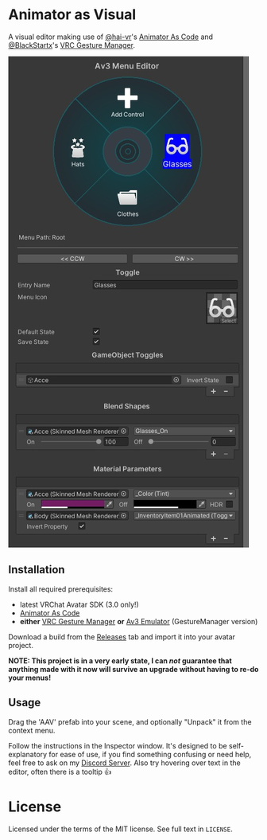 # Animator as Visual

A visual editor making use of [@hai-vr](https://github.com/hai-vr)'s [Animator As Code](https://github.com/hai-vr/av3-animator-as-code) and [@BlackStartx](https://github.com/BlackStartx)'s [VRC Gesture Manager](https://github.com/BlackStartx/VRC-Gesture-Manager).

![Showcase Screenshot](./Screenshots/showcase.jpg)

## Installation

Install all required prerequisites:

* latest VRChat Avatar SDK (3.0 only!)
* [Animator As Code](https://github.com/hai-vr/av3-animator-as-code)
* **either** [VRC Gesture Manager](https://github.com/BlackStartx/VRC-Gesture-Manager) **or** [Av3 Emulator](https://github.com/lyuma/Av3Emulator) (GestureManager version)

Download a build from the [Releases](https://github.com/pimaker/animator-as-visual/releases) tab and import it into your avatar project.

**NOTE: This project is in a very early state, I can _not_ guarantee that anything made with it now will survive an upgrade without having to re-do your menus!**

## Usage

Drag the 'AAV' prefab into your scene, and optionally "Unpack" it from the context menu.

Follow the instructions in the Inspector window. It's designed to be self-explanatory for ease of use, if you find something confusing or need help, feel free to ask on my [Discord Server](https://discord.gg/r38vJd2DuJ). Also try hovering over text in the editor, often there is a tooltip :+1:

# License

Licensed under the terms of the MIT license. See full text in `LICENSE`.
